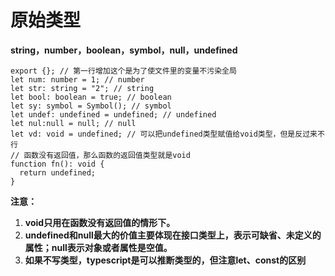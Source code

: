 # 原始类型

**string，number，boolean，symbol，null，undefined**

```tsx
export {}; // 第一行增加这个是为了使文件里的变量不污染全局
let num: number = 1; // number
let str: string = "2"; // string
let bool: boolean = true; // boolean
let sy: symbol = Symbol(); // symbol
let undef: undefined = undefined; // undefined
let nul:null = null; // null
let vd: void = undefined; // 可以把undefined类型赋值给void类型，但是反过来不行
// 函数没有返回值，那么函数的返回值类型就是void
function fn(): void {
  return undefined;
}
```

**注意：**

1. **void只用在函数没有返回值的情形下。**
  2. **undefined和null最大的价值主要体现在接口类型上，表示可缺省、未定义的属性；null表示对象或者属性是空值。**
  3. **如果不写类型，typescript是可以推断类型的，但注意let、const的区别**

